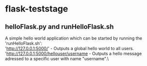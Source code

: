# flask-teststage

## helloFlask.py and runHelloFlask.sh
A simple hello world application which can be started by running the 'runHelloFlask.sh':  \
'http://127.0.0.1:5000/' - Outputs a global hello world to all users. \
'http://127.0.0.1:5000/hellouser/username - Outputs a hello message adressed to a specific user with name "username".\
